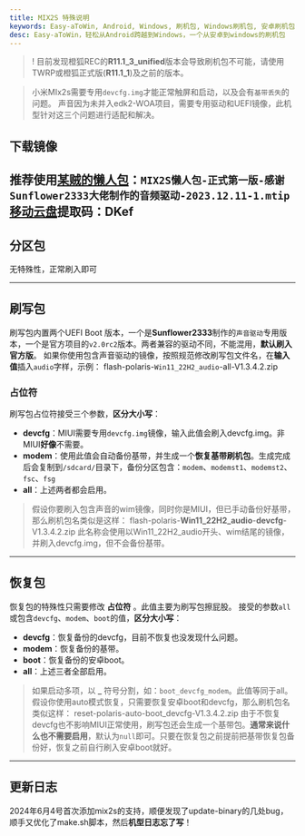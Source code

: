 ```yaml
---
title: MIX2S 特殊说明
keywords: Easy-aToWin, Android, Windows, 刷机包, Windows刷机包, 安卓刷机包,  Windows11, Windows10, Windows 11 arm, Windows 10 arm, 安卓刷Windows, 小米刷Windows, 一加刷Windows, 红米刷Windows, 亦魔
desc: Easy-aToWin，轻松从Android跨越到Windows，一个从安卓到windows的刷机包
---
```


>! 目前发现橙狐REC的**R11.1_3_unified**版本会导致刷机包不可能，请使用TWRP或橙狐正式版(**R11.1_1**)及之前的版本。

> 小米MIx2s需要专用`devcfg.img`才能正常触屏和启动，以及会有`基带丢失`的问题。
> 声音因为未并入edk2-WOA项目，需要专用驱动和UEFI镜像，此机型针对这三个问题进行适配和解决。

## 下载镜像
推荐使用[某贼的懒人包](https://www.123pan.com/s/8eP9-5YvGA.html)：`MIX2S懒人包-正式第一版-感谢Sunflower2333大佬制作的音频驱动-2023.12.11-1.mtip`
[移动云盘](https://caiyun.139.com/m/i?1N5BTrmyIWXco)提取码：**DKef**
---

## 分区包
无特殊性，正常刷入即可

---

## 刷写包
刷写包内置两个UEFI Boot 版本，一个是**Sunflower2333**制作的`声音驱动`专用版本，一个是官方项目的`v2.0rc2`版本。两者兼容的驱动不同，不能混用，**默认刷入官方版**。
如果你使用包含声音驱动的镜像，按照规范修改刷写包文件名，在**输入值**插入`audio`字样，示例：
flash-polaris-`Win11_22H2_audio`-all-V1.3.4.2.zip
### 占位符
刷写包占位符接受三个参数，**区分大小写**：
+ **devcfg**：MIUI需要专用`devcfg.img`镜像，输入此值会刷入devcfg.img。非MIUI**好像**不需要。
+ **modem**：使用此值会自动备份基带，并生成一个**恢复基带刷机包**。生成完成后会复制到`/sdcard/`目录下，备份分区包含：`modem`、`modemst1`、`modemst2`、`fsc`、`fsg`
+ **all**：上述两者都会启用。
> 假设你要刷入包含声音的wim镜像，同时你是MIUI，但已手动备份好基带，那么刷机包名类似是这样：
> flash-polaris-**Win11_22H2_audio**-**devcfg**-V1.3.4.2.zip
> 此名称会使用以Win11_22H2_audio开头、wim结尾的镜像，并刷入devcfg.img，但不会备份基带。

----

## 恢复包
恢复包的特殊性只需要修改 **占位符** 。此值主要为刷写包擦屁股。
接受的参数`all`或包含`devcfg`、`modem`、`boot`的值，**区分大小写**：
+ **devcfg**：恢复备份的devcfg，目前不恢复也没发现什么问题。
+ **modem**：恢复备份的基带。
+ **boot**：恢复备份的安卓boot。
+ **all**：上述三者全部启用。
> 如果启动多项，以 **_** 符号分割，如：`boot_devcfg_modem`。此值等同于all。
> 假设你使用auto模式恢复，只需要恢复安卓boot和devcfg，那么刷机包名类似这样：
> reset-polaris-auto-boot_devcfg-V1.3.4.2.zip
由于不恢复devcfg也不影响MIUI正常使用，刷写包还会生成一个基带包。**通常来说什么也不需要启用**，默认为`null`即可。只要在恢复包之前提前把基带恢复包备份好，恢复之前自行刷入安卓boot就好。

---

## 更新日志
2024年6月4号首次添加mix2s的支持，顺便发现了update-binary的几处bug，顺手又优化了make.sh脚本，然后**机型日志忘了写**！